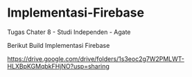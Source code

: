 # Implementasi-Firebase
Tugas Chater 8 - Studi Independen - Agate

Berikut Build Implementasi Firebase

https://drive.google.com/drive/folders/1s3eoc2g7W2PMLWT-HLXBpKGMqbkFHjNO?usp=sharing

